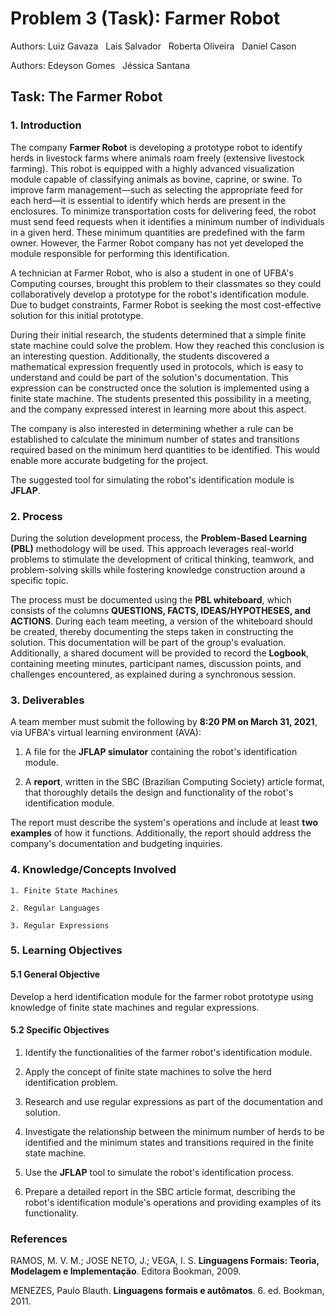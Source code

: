 ﻿# **Problem 3 (Task): Farmer Robot**
 
Authors: Luiz Gavaza &nbsp; Lais Salvador &nbsp;  Roberta Oliveira  &nbsp; Daniel Cason
 
Authors: Edeyson Gomes &nbsp;  Jéssica Santana

## **Task: The Farmer Robot**

### **1. Introduction**  
The company **Farmer Robot** is developing a prototype robot to identify herds in livestock farms where animals roam freely (extensive livestock farming). This robot is equipped with a highly advanced visualization module capable of classifying animals as bovine, caprine, or swine. To improve farm management—such as selecting the appropriate feed for each herd—it is essential to identify which herds are present in the enclosures. To minimize transportation costs for delivering feed, the robot must send feed requests when it identifies a minimum number of individuals in a given herd. These minimum quantities are predefined with the farm owner. However, the Farmer Robot company has not yet developed the module responsible for performing this identification.  

A technician at Farmer Robot, who is also a student in one of UFBA's Computing courses, brought this problem to their classmates so they could collaboratively develop a prototype for the robot's identification module. Due to budget constraints, Farmer Robot is seeking the most cost-effective solution for this initial prototype.  

During their initial research, the students determined that a simple finite state machine could solve the problem. How they reached this conclusion is an interesting question. Additionally, the students discovered a mathematical expression frequently used in protocols, which is easy to understand and could be part of the solution's documentation. This expression can be constructed once the solution is implemented using a finite state machine. The students presented this possibility in a meeting, and the company expressed interest in learning more about this aspect.  

The company is also interested in determining whether a rule can be established to calculate the minimum number of states and transitions required based on the minimum herd quantities to be identified. This would enable more accurate budgeting for the project.  

The suggested tool for simulating the robot's identification module is **JFLAP**.  



### **2. Process**  
During the solution development process, the **Problem-Based Learning (PBL)** methodology will be used. This approach leverages real-world problems to stimulate the development of critical thinking, teamwork, and problem-solving skills while fostering knowledge construction around a specific topic.  

The process must be documented using the **PBL whiteboard**, which consists of the columns **QUESTIONS, FACTS, IDEAS/HYPOTHESES, and ACTIONS**. During each team meeting, a version of the whiteboard should be created, thereby documenting the steps taken in constructing the solution. This documentation will be part of the group's evaluation. Additionally, a shared document will be provided to record the **Logbook**, containing meeting minutes, participant names, discussion points, and challenges encountered, as explained during a synchronous session.  



### **3. Deliverables**  
A team member must submit the following by **8:20 PM on March 31, 2021**, via UFBA's virtual learning environment (AVA):  

1. A file for the **JFLAP simulator** containing the robot's identification module. 

2. A **report**, written in the SBC (Brazilian Computing Society) article format, that thoroughly details the design and functionality of the robot's identification module.  

The report must describe the system's operations and include at least **two examples** of how it functions. Additionally, the report should address the company's documentation and budgeting inquiries.  



### **4. Knowledge/Concepts Involved**  

    1. Finite State Machines

    2. Regular Languages  

    3. Regular Expressions  



### **5. Learning Objectives**  

#### **5.1 General Objective**  
Develop a herd identification module for the farmer robot prototype using knowledge of finite state machines and regular expressions.  

#### **5.2 Specific Objectives**  

1. Identify the functionalities of the farmer robot's identification module.

2. Apply the concept of finite state machines to solve the herd identification problem.  

3. Research and use regular expressions as part of the documentation and solution.  

4. Investigate the relationship between the minimum number of herds to be identified and the minimum states and transitions required in the finite state machine.  

5. Use the **JFLAP** tool to simulate the robot's identification process.  

6. Prepare a detailed report in the SBC article format, describing the robot's identification module's operations and providing examples of its functionality.  


### </a> References 
RAMOS, M. V. M.; JOSE NETO, J.; VEGA, I. S. **Linguagens Formais: Teoria, Modelagem e Implementação**. Editora Bookman, 2009.

MENEZES, Paulo Blauth. **Linguagens formais e autômatos**. 6. ed. Bookman, 2011.